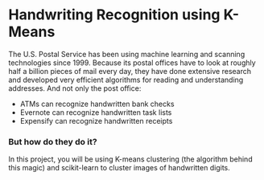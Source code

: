 # Handwriting Recognition using K-Means
The U.S. Postal Service has been using machine learning and scanning technologies since 1999. Because its postal offices have to look at roughly half a billion pieces of mail every day, they have done extensive research and developed very efficient algorithms for reading and understanding addresses. And not only the post office:

- ATMs can recognize handwritten bank checks
- Evernote can recognize handwritten task lists
- Expensify can recognize handwritten receipts

### But how do they do it?

In this project, you will be using K-means clustering (the algorithm behind this magic) and scikit-learn to cluster images of handwritten digits.